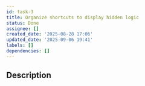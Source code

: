 ```yaml
---
id: task-3
title: Organize shortcuts to display hidden logic
status: Done
assignee: []
created_date: '2025-08-28 17:06'
updated_date: '2025-09-06 19:41'
labels: []
dependencies: []
---
```


## Description
